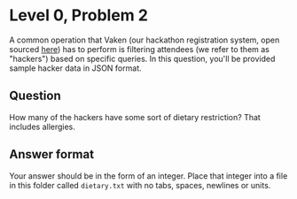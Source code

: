 # Level 0, Problem 2
A common operation that Vaken (our hackathon registration system, open sourced [here](https://github.com/Vandyhacks/vaken)) has to perform is filtering attendees (we refer to them as "hackers") based on specific queries. In this question, you'll be provided sample hacker data in JSON format. 


## Question
How many of the hackers have some sort of dietary restriction? That includes allergies.

## Answer format
Your answer should be in the form of an integer. Place that integer into a file in this folder called `dietary.txt` with no tabs, spaces, newlines or units.